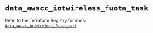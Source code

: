 # `data_awscc_iotwireless_fuota_task`

Refer to the Terraform Registry for docs: [`data_awscc_iotwireless_fuota_task`](https://registry.terraform.io/providers/hashicorp/awscc/0.70.0/docs/data-sources/iotwireless_fuota_task).
